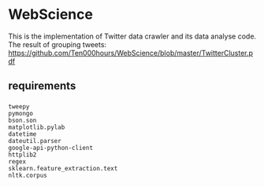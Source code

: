 # WebScience
This is the implementation of Twitter data crawler and its data analyse code.  
The result of grouping tweets:
https://github.com/Ten000hours/WebScience/blob/master/TwitterCluster.pdf

## requirements
###
    tweepy
    pymongo
    bson.son
    matplotlib.pylab
    datetime
    dateutil.parser
    google-api-python-client
    httplib2
    regex
    sklearn.feature_extraction.text
    nltk.corpus
